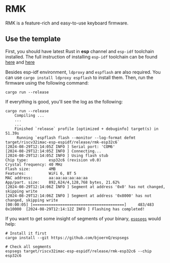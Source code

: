 # RMK 

RMK is a feature-rich and easy-to-use keyboard firmware.

## Use the template

First, you should have latest Rust in **esp** channel and `esp-idf` toolchain installed. The full instruction of installing `esp-idf` toolchain can be found [here](https://docs.esp-rs.org/book/installation/index.html) and [here](https://docs.esp-rs.org/std-training/02_2_software.html)

Besides esp-idf environment, `ldproxy` and `espflash` are also required. You can use `cargo install ldproxy espflash` to install them. Then, run the firmware using the following command:

```
cargo run --release
```

If everything is good, you'll see the log as the following:

```shell
cargo run --release  
    Compiling ...
    ...
    ...
    Finished `release` profile [optimized + debuginfo] target(s) in 51.39s
     Running `espflash flash --monitor --log-format defmt target/riscv32imac-esp-espidf/release/rmk-esp32c6`
[2024-08-29T12:14:05Z INFO ] Serial port: 'COM6'
[2024-08-29T12:14:05Z INFO ] Connecting...
[2024-08-29T12:14:05Z INFO ] Using flash stub
Chip type:         esp32c6 (revision v0.0)
Crystal frequency: 40 MHz
Flash size:        4MB
Features:          WiFi 6, BT 5
MAC address:       aa:aa:aa:aa:aa:aa
App/part. size:    892,624/4,128,768 bytes, 21.62%
[2024-08-29T12:14:06Z INFO ] Segment at address '0x0' has not changed, skipping write
[2024-08-29T12:14:06Z INFO ] Segment at address '0x8000' has not changed, skipping write
[00:00:05] [========================================]     483/483     0x10000  [2024-08-29T12:14:12Z INFO ] Flashing has completed!
```

If you want to get some insight of segments of your binary, [`espsegs`](https://github.com/bjoernQ/espsegs) would help:

```
# Install it first
cargo install --git https://github.com/bjoernQ/espsegs

# Check all segments
espsegs target/riscv32imac-esp-espidf/release/rmk-esp32c6 --chip esp32c6
```